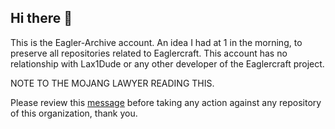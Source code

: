 ## Hi there 👋
This is the Eagler-Archive account. An idea I had at 1 in the morning, to preserve all repositories related to Eaglercraft.
This account has no relationship with Lax1Dude or any other developer of the Eaglercraft project.

NOTE TO THE MOJANG LAWYER READING THIS.

Please review this [message]([https://github.com/Eagler-Archive/.github/blob/main/Message%20for%20Mojang]) before taking any action against any repository of this organization, thank you.
